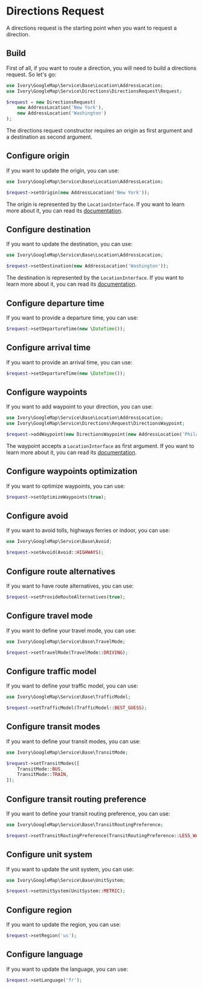 # Directions Request

A directions request is the starting point when you want to request a direction.

## Build

First of all, if you want to route a direction, you will need to build a directions request. So let's go:

``` php
use Ivory\GoogleMap\Service\Base\Location\AddressLocation;
use Ivory\GoogleMap\Service\Directions\DirectionsRequest\Request;

$request = new DirectionsRequest(
    new AddressLocation('New York'), 
    new AddressLocation('Washington')
);
```

The directions request constructor requires an origin as first argument and a destination as second argument.
 
## Configure origin

If you want to update the origin, you can use:

``` php
use Ivory\GoogleMap\Service\Base\Location\AddressLocation;

$request->setOrigin(new AddressLocation('New York'));
```

The origin is represented by the `LocationInterface`. If you want to learn more about it, you can read its 
[documentation](/doc/service/base.html#location).

## Configure destination

If you want to update the destination, you can use:

``` php
use Ivory\GoogleMap\Service\Base\Location\AddressLocation;

$request->setDestination(new AddressLocation('Washington'));
```

The destination is represented by the `LocationInterface`. If you want to learn more about it, you can read its 
[documentation](/doc/service/base.html#location).

## Configure departure time

If you want to provide a departure time, you can use:

``` php
$request->setDepartureTime(new \DateTime());
```

## Configure arrival time

If you want to provide an arrival time, you can use:

``` php
$request->setDepartureTime(new \DateTime());
```

## Configure waypoints

If you want to add waypoint to your direction, you can use:

``` php
use Ivory\GoogleMap\Service\Base\Location\AddressLocation;
use Ivory\GoogleMap\Service\Directions\Request\DirectionsWaypoint;

$request->addWaypoint(new DirectionsWaypoint(new AddressLocation('Philadelphia')));
```

The waypoint accepts a `LocationInterface` as first argument. If you want to learn more about it, you can read its 
[documentation](/doc/service/base.html#location).

## Configure waypoints optimization

If you want to optimize waypoints, you can use:

``` php
$request->setOptimizeWaypoints(true);
```

## Configure avoid

If you want to avoid tolls, highways ferries or indoor, you can use:

``` php
use Ivory\GoogleMap\Service\Base\Avoid;

$request->setAvoid(Avoid::HIGHWAYS);
```

## Configure route alternatives

If you want to have route alternatives, you can use:

``` php
$request->setProvideRouteAlternatives(true);
```

## Configure travel mode

If you want to define your travel mode, you can use:

``` php
use Ivory\GoogleMap\Service\Base\TravelMode;

$request->setTravelMode(TravelMode::DRIVING);
```

## Configure traffic model

If you want to define your traffic model, you can use:

``` php
use Ivory\GoogleMap\Service\Base\TrafficModel;

$request->setTrafficModel(TrafficModel::BEST_GUESS);
```

## Configure transit modes

If you want to define your transit modes, you can use:

``` php
use Ivory\GoogleMap\Service\Base\TransitMode;

$request->setTransitModes([
    TransitMode::BUS,
    TransitMode::TRAIN,
]);
```

## Configure transit routing preference

If you want to define your transit routing preference, you can use:

``` php
use Ivory\GoogleMap\Service\Base\TransitRoutingPreference;

$request->setTransitRoutingPreference(TransitRoutingPreference::LESS_WALKING);
```

## Configure unit system

If you want to update the unit system, you can use:

``` php
use Ivory\GoogleMap\Service\Base\UnitSystem;

$request->setUnitSystem(UnitSystem::METRIC);
```

## Configure region

If you want to update the region, you can use:

``` php
$request->setRegion('us');
```

## Configure language

If you want to update the language, you can use:

``` php
$request->setLanguage('fr');
```
